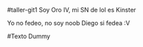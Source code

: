 #taller-git1
Soy Oro IV, mi SN de lol es Kinster

Yo no fedeo, no soy noob
Diego si fedea :V

#Texto Dummy

